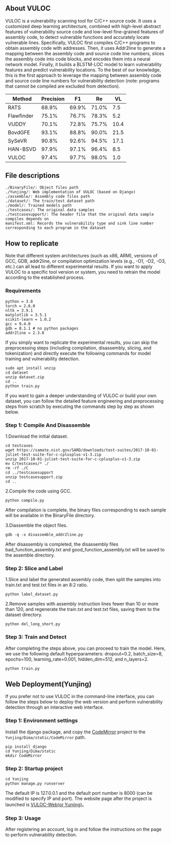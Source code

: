 ## About VULOC
VULOC is a vulnerability scanning tool for C/C++ source code. It uses a customized deep learning architecture, combined with high-level abstract features of vulnerability source code and low-level fine-grained features of assembly code, to detect vulnerable functions and accurately locate vulnerable lines. Specifically, VULOC first compiles C/C++ programs to obtain assembly code with addresses. Then, it uses Addr2line to generate a mapping between the assembly code and source code line numbers, slices the assembly code into code blocks, and encodes them into a neural network model. Finally, it builds a BLSTM-LOC model to learn vulnerability features and predict vulnerability locations. To the best of our knowledge, this is the first approach to leverage the mapping between assembly code and source code line numbers for vulnerability detection (note: programs that cannot be compiled are excluded from detection).

| Method     | Precision  | F1         | Re         | VL         |
| ---------- | ---------- | ---------- | ---------- | ---------- |
| RATS       | 68.9%      | 69.9%      | 71.0%      | 7.5        |
| Flawfinder | 75.1%      | 76.7%      | 78.3%      | 5.2        |
| VUDDY      | 70.1%      | 72.8%      | 75.7%      | 10.4       |
| BovdGFE    | 93.1%      | 88.8%      | 90.0%      | 21.5       |
| SySeVR     | 90.8%      | 92.6%      | 94.5%      | 17.1       |
| HAN-BSVD   | 97.9%      | 97.1%      | 96.4%      | 8.5        |
| VULOC      | 97.4%      | 97.7%      | 98.0%      | 1.0        |

## File descriptions
```
./BinaryFile/: Object files path
./Yunjing/: Web implementation of VULOC (based on Django)
./assemble/: Assembly code files path
./dataset/: The train/test dataset path
./model/: Trained models path
./testcases/: The original data samples
./testcasesupport/: The header file that the original data sample compiles depends on
manifest.xml: Records the vulnerability type and sink line number corresponding to each program in the dataset
```

## How to replicate
Note that different system architectures (such as x86, ARM), versions of GCC, GDB, addr2line, or compilation optimization levels (e.g., -O1, -O2, -O3, etc.) can all lead to different experimental results. If you want to apply VULOC to a specific tool version or system, you need to retrain the model according to the established process.
### Requirements
```
python = 3.8
torch = 2.6.0
nltk = 3.9.1
matplotlib = 3.5.1
scikit-learn = 1.0.2
gcc = 9.4.0
gdb = 8.1.1 # no python packages
addr2line = 2.3.0
```
If you simply want to replicate the experimental results, you can skip the preprocessing steps (including compilation, disassembly, slicing, and tokenization) and directly execute the following commands for model training and vulnerability detection.
```shell
sudo apt install unzip
cd dataset
unzip dataset.zip
cd ..
python train.py
```
If you want to gain a deeper understanding of VULOC or build your own dataset, you can follow the detailed feature engineering and preprocessing steps from scratch by executing the commands step by step as shown below.
### Step 1: Compile And Disassemble
1.Download the initial dataset.
```shell
cd testcases
wget https://samate.nist.gov/SARD/downloads/test-suites/2017-10-01-juliet-test-suite-for-c-cplusplus-v1-3.zip
unzip 2017-10-01-juliet-test-suite-for-c-cplusplus-v1-3.zip
mv C/testcases/* ./
rm -rf ./C
cd ../testcasesupport
unzip testcasesupport.zip
cd ..
```

2.Compile the code using GCC.
```shell
python compile.py
```
After compilation is complete, the binary files corresponding to each sample will be available in the BinaryFile directory.

3.Diassemble the object files.
```shell
gdb -q -x disassemble_addr2line.py
```
After disassembly is completed, the disassembly files bad_function_assembly.txt and good_function_assembly.txt will be saved to the assemble directory.
### Step 2: Slice and Label
1.Slice and label the generated assembly code, then split the samples into train.txt and test.txt files in an 8:2 ratio. 
```shell
python label_dataset.py
```
2.Remove samples with assembly instruction lines fewer than 10 or more than 120, and regenerate the train.txt and test.txt files, saving them to the dataset directory.
```shell
python del_long_short.py
```
### Step 3: Train and Detect
After completing the steps above, you can proceed to train the model. Here, we use the following default hyperparameters: dropout=0.2, batch_size=8, epochs=100, learning_rate=0.001, hidden_dim=512, and n_layers=2.
```shell
python train.py
```
## Web Deployment(Yunjing)
If you prefer not to use VULOC in the command-line interface, you can follow the steps below to deploy the web version and perform vulnerability detection through an interactive web interface.
### Step 1: Environment settings
Install the django package, and copy the [CodeMirror](https://codemirror.net/) project to the `Yunjing/Dima/static/CodeMirror` path.
```
pip install django
cd Yunjing/Dima/static
mkdir CodeMirror
```

### Step 2: Startup project
```
cd Yunjing
python manage.py runserver
```
The default IP is 127.0.0.1 and the default port number is 8000 (can be modified to specify IP and port). The website page after the project is launched is [VULOC-Web(or Yunjing)](http://127.0.0.1:8000/)。

### Step 3: Usage
After registering an account, log in and follow the instructions on the page to perform vulnerability detection.
